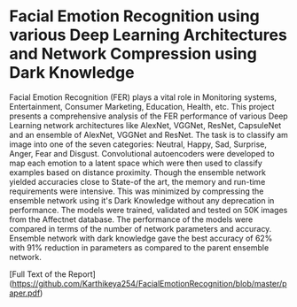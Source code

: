 # Facial Emotion Recognition using various Deep Learning Architectures and Network Compression using Dark Knowledge
Facial Emotion Recognition (FER) plays a vital role in Monitoring systems, Entertainment, Consumer Marketing, Education, Health, etc. This project presents a comprehensive analysis of the FER performance of various Deep Learning network architectures like AlexNet, VGGNet, ResNet, CapsuleNet and an ensemble of AlexNet, VGGNet and ResNet. The task is to classify am image into one of the seven categories: Neutral, Happy, Sad, Surprise, Anger, Fear and Disgust. Convolutional autoencoders were developed to map each emotion to a latent space which were then used to classify examples based on distance proximity. Though the ensemble network yielded accuracies close to State-of the art, the memory and run-time requirements were intensive. This was minimized by compressing the ensemble network using it's Dark Knowledge without any deprecation in performance. The models were trained, validated and tested on 50K images from the Affectnet database. The performance of the models were compared in terms of the number of network parameters and accuracy. Ensemble network with dark knowledge gave the best accuracy of 62% with 91% reduction in parameters as compared to the parent ensemble network.

[Full Text of the Report]
(https://github.com/Karthikeya254/FacialEmotionRecognition/blob/master/paper.pdf)
